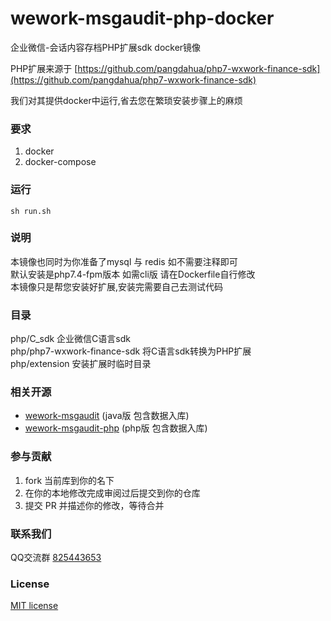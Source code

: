 # wework-msgaudit-php-docker

企业微信-会话内容存档PHP扩展sdk docker镜像

PHP扩展来源于 [https://github.com/pangdahua/php7-wxwork-finance-sdk](https://github.com/pangdahua/php7-wxwork-finance-sdk)		

我们对其提供docker中运行,省去您在繁琐安装步骤上的麻烦


### 要求
 
1. docker    	  		
2. docker-compose


### 运行


```shell
sh run.sh
```


### 说明


本镜像也同时为你准备了mysql 与 redis 如不需要注释即可					
默认安装是php7.4-fpm版本 如需cli版 请在Dockerfile自行修改			
本镜像只是帮您安装好扩展,安装完需要自己去测试代码  


### 目录

php/C_sdk 企业微信C语言sdk		
php/php7-wxwork-finance-sdk 将C语言sdk转换为PHP扩展		
php/extension 安装扩展时临时目录		

### 相关开源

- [wework-msgaudit](https://github.com/aa24615/wework-msgaudit) (java版 包含数据入库)	
- [wework-msgaudit-php](https://github.com/aa24615/wework-msgaudit-php)	(php版 包含数据入库)	


###  参与贡献

1. fork 当前库到你的名下
2. 在你的本地修改完成审阅过后提交到你的仓库
3. 提交 PR 并描述你的修改，等待合并

### 联系我们

QQ交流群 [825443653](https://jq.qq.com/?_wv=1027&k=It3u9hrp)

###  License

[MIT license](https://opensource.org/licenses/MIT)


